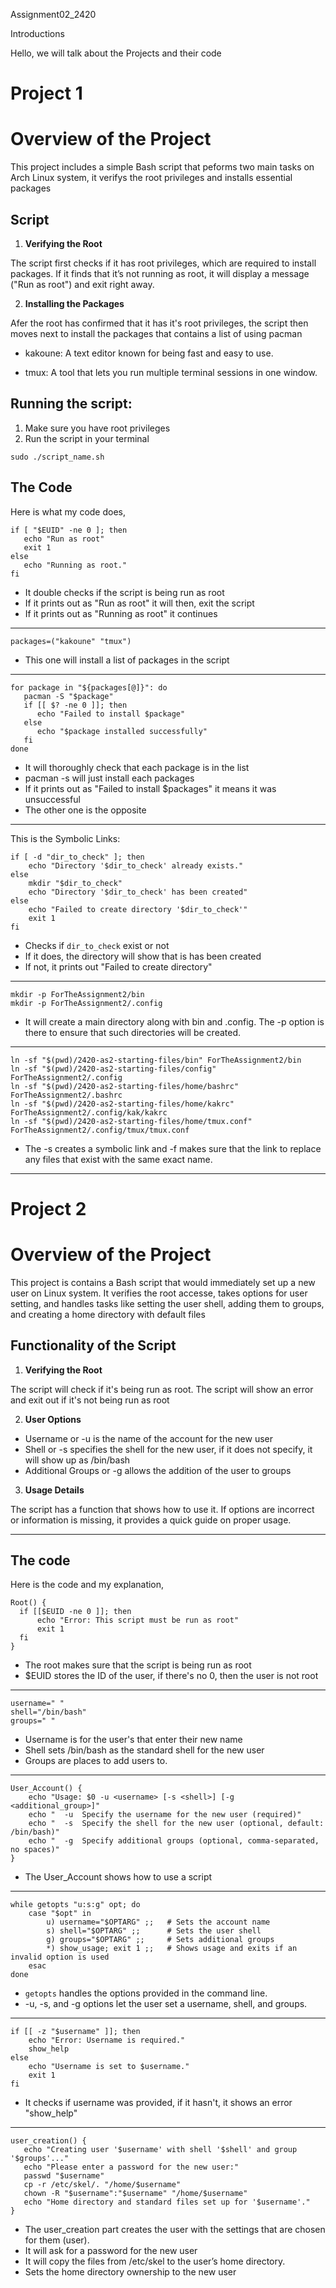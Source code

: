 Assignment02_2420


Introductions 

Hello, we will talk about the Projects and their code

# Project 1

# Overview of the Project

This project includes a simple Bash script that peforms two main tasks on Arch Linux system, it verifys the root privileges and installs essential packages 

## Script

1. **Verifying the Root**

The script first checks if it has root privileges, which are required to install packages. If it finds that it’s not running as root, it will display a message ("Run as root") and exit right away.

2. **Installing the Packages**

Afer the root has confirmed that it has it's root privileges, the script then moves next to install the packages that contains a list of using pacman

- kakoune: A text editor known for being fast and easy to use.

- tmux: A tool that lets you run multiple terminal sessions in one window.

## Running the script:
1. Make sure you have root privileges
2. Run the script in your terminal 

`sudo ./script_name.sh`

## The Code

Here is what my code does, 

```
if [ "$EUID" -ne 0 ]; then 
   echo "Run as root"
   exit 1
else
   echo "Running as root."
fi
```
- It double checks if the script is being run as root
- If it prints out as "Run as root" it will then, exit the script
- If it prints out as "Running as root" it continues

---

```
packages=("kakoune" "tmux")
```
- This one will install a list of packages in the script

---

```
for package in "${packages[@]}": do 
   pacman -S "$package"
   if [[ $? -ne 0 ]]; then
      echo "Failed to install $package"
   else
      echo "$package installed successfully"
   fi
done
```
- It will thoroughly check that each package is in the list
- pacman -s will just install each packages
- If it prints out as "Failed to install $packages" it means it was unsuccessful
- The other one is the opposite

---

This is the Symbolic Links:

```
if [ -d "dir_to_check" ]; then
    echo "Directory '$dir_to_check' already exists."
else
    mkdir "$dir_to_check"
    echo "Directory '$dir_to_check' has been created"
else 
    echo "Failed to create directory '$dir_to_check'"
    exit 1
fi	
```
- Checks if `dir_to_check` exist or not
- If it does, the directory will show that is has been created
- If not, it prints out "Failed to create directory"

---
```
mkdir -p ForTheAssignment2/bin
mkdir -p ForTheAssignment2/.config
```
- It will create a main directory along with bin and .config. The -p option is there to ensure that such directories will be created.

---
```
ln -sf "$(pwd)/2420-as2-starting-files/bin" ForTheAssignment2/bin
ln -sf "$(pwd)/2420-as2-starting-files/config" ForTheAssignment2/.config
ln -sf "$(pwd)/2420-as2-starting-files/home/bashrc" ForTheAssignment2/.bashrc
ln -sf "$(pwd)/2420-as2-starting-files/home/kakrc" ForTheAssignment2/.config/kak/kakrc
ln -sf "$(pwd)/2420-as2-starting-files/home/tmux.conf" ForTheAssignment2/.config/tmux/tmux.conf
```
- The -s creates a symbolic link and -f makes sure that the link to replace any files that exist with the same exact name.

---

# Project 2

# Overview of the Project

This project is contains a Bash script that would immediately set up a new user on Linux system. It verifies the root accesse, takes options for user setting, and handles tasks like setting the user shell, adding them to groups, and creating a home directory with default files

## Functionality of the Script

1. **Verifying the Root**

The script will check if it's being run as root. The script will show an error and exit out if it's not being run as root

2. **User Options** 

- Username or -u is the name of the account for the new user
- Shell or -s specifies the shell for the new user, if it does not specify, it will show up as /bin/bash
- Additional Groups or -g allows the addition of the user to groups 

3. **Usage Details**

The script has a function that shows how to use it. If options are incorrect or information is missing, it provides a quick guide on proper usage.

---
## The code

Here is the code and my explanation, 

```
Root() {
  if [[$EUID -ne 0 ]]; then
      echo "Error: This script must be run as root"
      exit 1
  fi
}
```
- The root makes sure that the script is being run as root
- $EUID stores the ID of the user, if there's no 0, then the user is not root

---
```
username=" "
shell="/bin/bash"
groups=" "
```
- Username is for the user's that enter their new name
- Shell sets /bin/bash as the standard shell for the new user
- Groups are places to add users to.

---
```
User_Account() {
    echo "Usage: $0 -u <username> [-s <shell>] [-g <additional_group>]"
    echo "  -u  Specify the username for the new user (required)"
    echo "  -s  Specify the shell for the new user (optional, default: /bin/bash)"
    echo "  -g  Specify additional groups (optional, comma-separated, no spaces)" 
}
```
- The User_Account shows how to use a script

---
```
while getopts "u:s:g" opt; do
    case "$opt" in
        u) username="$OPTARG" ;;   # Sets the account name
        s) shell="$OPTARG" ;;      # Sets the user shell
        g) groups="$OPTARG" ;;     # Sets additional groups
        *) show_usage; exit 1 ;;   # Shows usage and exits if an invalid option is used
    esac
done
```
- `getopts` handles the options provided in the command line.
- -u, -s, and -g options let the user set a username, shell, and groups.

---
```
if [[ -z "$username" ]]; then
    echo "Error: Username is required."
    show_help
else
    echo "Username is set to $username."
    exit 1
fi
```
- It checks if username was provided, if it hasn't, it shows an error "show_help"

---
```
user_creation() {
   echo "Creating user '$username' with shell '$shell' and group '$groups'..."
   echo "Please enter a password for the new user:"
   passwd "$username"
   cp -r /etc/skel/. "/home/$username"
   chown -R "$username":"$username" "/home/$username"
   echo "Home directory and standard files set up for '$username'."
}
```
- The user_creation part creates the user with the settings that are chosen for them (user).
- It will ask for a password for the new user
- It will copy the files from /etc/skel to the user’s home directory.
- Sets the home directory ownership to the new user


